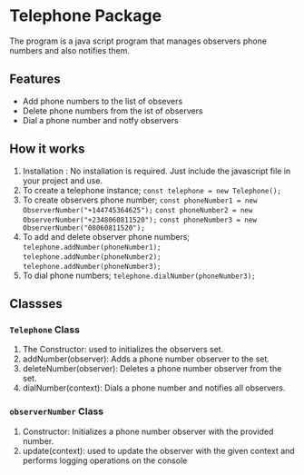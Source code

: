#  Telephone Package
The program is a java script program that manages observers phone numbers and also notifies them.

## Features 
- Add phone numbers to the list of obsevers
- Delete phone numbers from the ist of observers
- Dial a phone number and notfy observers

## How it works
1. Installation : No installation is required. Just include the javascript file in your project and use.
2. To create a telephone instance; 
`const telephone = new Telephone();`
3. To create observers phone number;
`const phoneNumber1 = new ObserverNumber("+144745364625");`
`const phoneNumber2 = new ObserverNumber("+2348060811520");`
`const phoneNumber3 = new ObserverNumber("08060811520");`
4. To add and delete observer phone numbers;
`telephone.addNumber(phoneNumber1);`
`telephone.addNumber(phoneNumber2);`
`telephone.addNumber(phoneNumber3);`
5. To dial phone numbers;
`telephone.dialNumber(phoneNumber3);`

## Classses
### `Telephone` Class
1. The Constructor: used to initializes the observers set.
2. addNumber(observer): Adds a phone number observer to the set.
3. deleteNumber(observer): Deletes a phone number observer from the set.
4. dialNumber(context): Dials a phone number and notifies all observers.

### `observerNumber` Class
1. Constructor: Initializes a phone number observer with the provided number.
2. update(context): used to update the observer with the given context and performs logging operations on the console